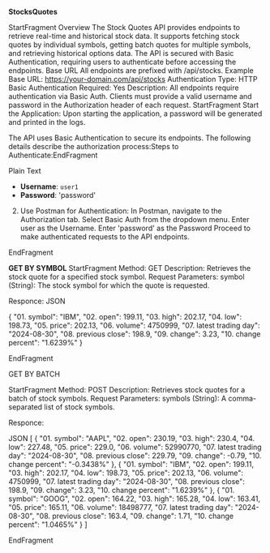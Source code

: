 **StocksQuotes**

StartFragment
Overview
The Stock Quotes API provides endpoints to retrieve real-time and historical stock data. It supports fetching stock quotes by individual symbols, getting batch quotes for multiple symbols, and retrieving historical options data. The API is secured with Basic Authentication, requiring users to authenticate before accessing the endpoints.
Base URL
All endpoints are prefixed with /api/stocks.
Example Base URL: https://your-domain.com/api/stocks
Authentication
Type: HTTP Basic Authentication
Required: Yes
Description: All endpoints require authentication via Basic Auth. Clients must provide a valid username and password in the Authorization header of each request.
StartFragment
Start the Application: Upon starting the application, a password will be generated and printed in the logs.

The API uses Basic Authentication to secure its endpoints. The following details describe the authorization process:Steps to Authenticate:EndFragment



Plain Text








- **Username**: `user1`
- **Password**: 'password'


2. Use Postman for Authentication:
In Postman, navigate to the Authorization tab.
Select Basic Auth from the dropdown menu.
Enter user as the Username.
Enter 'password' as the Password
Proceed to make authenticated requests to the API endpoints.

EndFragment

**GET BY SYMBOL**
StartFragment
Method: GET
Description: Retrieves the stock quote for a specified stock symbol.
Request Parameters:
symbol (String): The stock symbol for which the quote is requested.

Responce:
JSON

{
    "01. symbol": "IBM",
    "02. open": 199.11,
    "03. high": 202.17,
    "04. low": 198.73,
    "05. price": 202.13,
    "06. volume": 4750999,
    "07. latest trading day": "2024-08-30",
    "08. previous close": 198.9,
    "09. change": 3.23,
    "10. change percent": "1.6239%"
}


EndFragment

GET BY BATCH

StartFragment
Method: POST
Description: Retrieves stock quotes for a batch of stock symbols.
Request Parameters:
symbols (String): A comma-separated list of stock symbols.

Responce:

JSON
[
    {
        "01. symbol": "AAPL",
        "02. open": 230.19,
        "03. high": 230.4,
        "04. low": 227.48,
        "05. price": 229.0,
        "06. volume": 52990770,
        "07. latest trading day": "2024-08-30",
        "08. previous close": 229.79,
        "09. change": -0.79,
        "10. change percent": "-0.3438%"
    },
    {
        "01. symbol": "IBM",
        "02. open": 199.11,
        "03. high": 202.17,
        "04. low": 198.73,
        "05. price": 202.13,
        "06. volume": 4750999,
        "07. latest trading day": "2024-08-30",
        "08. previous close": 198.9,
        "09. change": 3.23,
        "10. change percent": "1.6239%"
    },
    {
        "01. symbol": "GOOG",
        "02. open": 164.22,
        "03. high": 165.28,
        "04. low": 163.41,
        "05. price": 165.11,
        "06. volume": 18498777,
        "07. latest trading day": "2024-08-30",
        "08. previous close": 163.4,
        "09. change": 1.71,
        "10. change percent": "1.0465%"
    }
]


EndFragment




 
 
